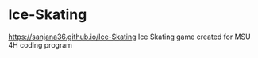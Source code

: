# Ice-Skating
https://sanjana36.github.io/Ice-Skating
Ice Skating game created for MSU 4H coding program
